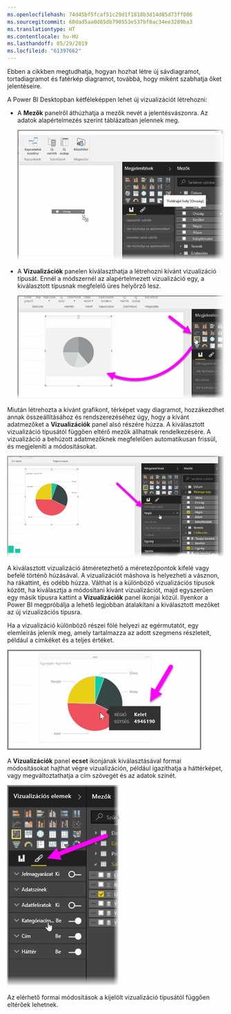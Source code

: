 ```yaml
---
ms.openlocfilehash: 74d45bf5fcaf51c29d1f1818b3d14d85d73ff086
ms.sourcegitcommit: 60dad5aa0d85db790553e537bf8ac34ee3289ba3
ms.translationtype: HT
ms.contentlocale: hu-HU
ms.lasthandoff: 05/29/2019
ms.locfileid: "61397662"
---
```

Ebben a cikkben megtudhatja, hogyan hozhat létre új sávdiagramot, tortadiagramot és fatérkép diagramot, továbbá, hogy miként szabhatja őket jelentéseire.

A Power BI Desktopban kétféleképpen lehet új vizualizációt létrehozni:

* A **Mezők** panelről áthúzhatja a mezők nevét a jelentésvászonra. Az adatok alapértelmezés szerint táblázatban jelennek meg.
  
  ![](media/3-2-create-customize-simple-visualizations/3-2_1.png)
* A **Vizualizációk** panelen kiválaszthatja a létrehozni kívánt vizualizáció típusát. Ennél a módszernél az alapértelmezett vizualizáció egy, a kiválasztott típusnak megfelelő üres helyőrző lesz.
  
  ![](media/3-2-create-customize-simple-visualizations/3-2_2.png)

Miután létrehozta a kívánt grafikont, térképet vagy diagramot, hozzákezdhet annak összeállításához és rendszerezéséhez úgy, hogy a kívánt adatmezőket a **Vizualizációk** panel alsó részére húzza. A kiválasztott vizualizáció típusától függően eltérő mezők állhatnak rendelkezésére. A vizualizáció a behúzott adatmezőknek megfelelően automatikusan frissül, és megjeleníti a módosításokat.

![](media/3-2-create-customize-simple-visualizations/3-2_3.png)

A kiválasztott vizualizáció átméretezhető a méretezőpontok kifelé vagy befelé történő húzásával. A vizualizációt máshova is helyezheti a vásznon, ha rákattint, és odébb húzza. Válthat is a különböző vizualizációs típusok között, ha kiválasztja a módosítani kívánt vizualizációt, majd egyszerűen egy másik típusra kattint a **Vizualizációk** panel ikonjai közül. Ilyenkor a Power BI megpróbálja a lehető legjobban átalakítani a kiválasztott mezőket az új vizualizációs típusra.

Ha a vizualizáció különböző részei fölé helyezi az egérmutatót, egy elemleírás jelenik meg, amely tartalmazza az adott szegmens részleteit, például a címkéket és a teljes értéket.

![](media/3-2-create-customize-simple-visualizations/3-2_4.png)

A **Vizualizációk** panel **ecset** ikonjának kiválasztásával formai módosításokat hajthat végre vizualizáción, például igazíthatja a háttérképet, vagy megváltoztathatja a cím szövegét és az adatok színét.

![](media/3-2-create-customize-simple-visualizations/3-2_5.png)

Az elérhető formai módosítások a kijelölt vizualizáció típusától függően eltérőek lehetnek.

